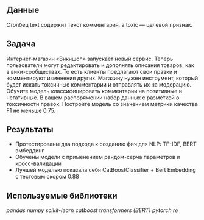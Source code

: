 ## Данные

Столбец text содержит текст комментария, а toxic — целевой признак.

## Задача

Интернет-магазин «Викишоп» запускает новый сервис. Теперь пользователи могут редактировать и дополнять описания товаров, как в вики-сообществах. То есть клиенты предлагают свои правки и комментируют изменения других. Магазину нужен инструмент, который будет искать токсичные комментарии и отправлять их на модерацию. 
Обучите модель классифицировать комментарии на позитивные и негативные. В вашем распоряжении набор данных с разметкой о токсичности правок.
Постройте модель со значением метрики качества F1 не меньше 0.75.  

## Результаты

- Протестированы два подхода к созданию фич для NLP: TF-IDF, BERT эмбеддинг
- Обучены модели с применением рандом-серча параметров и кросс-валидации
- Лучшей моделью показала себя CatBoostClassifier + Bert Embedding с тестовым скором 0.88

## Используемые библиотеки
*pandas*
*numpy*
*scikit-learn*
*catboost*
*transformers (BERT)*
*pytorch*
*re*
